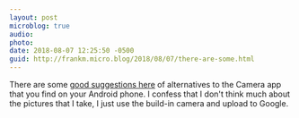 ```yaml
---
layout: post
microblog: true
audio: 
photo: 
date: 2018-08-07 12:25:50 -0500
guid: http://frankm.micro.blog/2018/08/07/there-are-some.html
---
```

There are some [good suggestions here](https://palash.tk/Start-Photography-With-Android) of alternatives to the Camera app that you find on your Android phone. I confess that I don't think much about the pictures that I take, I just use the build-in camera and upload to Google.
